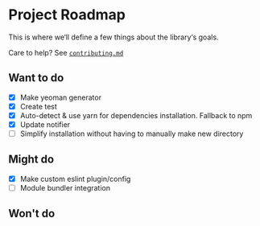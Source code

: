 # Project Roadmap

This is where we‘ll define a few things about the library‘s goals.

Care to help? See [`contributing.md`](../contributing.md)

## Want to do
- [x] Make yeoman generator
- [x] Create test
- [x] Auto-detect & use yarn for dependencies installation. Fallback to npm
- [x] Update notifier
- [ ] Simplify installation without having to manually make new directory

## Might do
- [x] Make custom eslint plugin/config
- [ ] Module bundler integration

## Won't do

